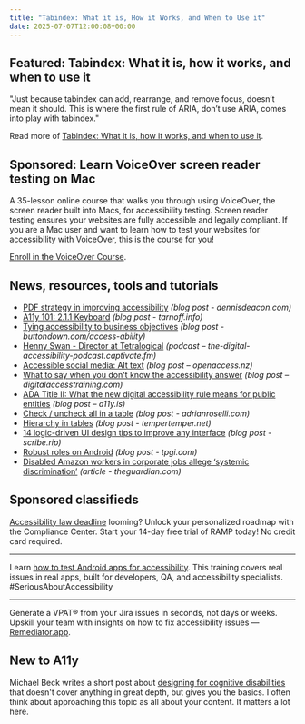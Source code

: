 ```yaml
---
title: "Tabindex: What it is, How it Works, and When to Use it"
date: 2025-07-07T12:00:08+00:00
---
```


## Featured: Tabindex: What it is, how it works, and when to use it

"Just because tabindex can add, rearrange, and remove focus, doesn’t mean it should. This is where the first rule of ARIA, don’t use ARIA, comes into play with tabindex."

Read more of [Tabindex: What it is, how it works, and when to use it](https://blog.pope.tech/2025/07/01/tabindex-what-it-is-how-it-works-and-when-to-use-it/).

## Sponsored: Learn VoiceOver screen reader testing on Mac

A 35-lesson online course that walks you through using VoiceOver, the screen reader built into Macs, for accessibility testing. Screen reader testing ensures your websites are fully accessible and legally compliant. If you are a Mac user and want to learn how to test your websites for accessibility with VoiceOver, this is the course for you!

[Enroll in the VoiceOver Course](https://equalizedigital.com/learn/courses/voiceover-screen-reader-testing-on-mac/?utm_source=A11yWeekly&utm_medium=sponsored).

## News, resources, tools and tutorials

- [PDF strategy in improving accessibility](https://www.dennisdeacon.com/web/accessibility/pdf-strategy-in-improving-accessibility/) *(blog post - dennisdeacon.com)*
- [A11y 101: 2.1.1 Keyboard](https://tarnoff.info/2025/06/09/a11y-101-2-1-1-keyboard/) *(blog post - tarnoff.info)*
- [Tying accessibility to business objectives](https://buttondown.com/access-ability/archive/tying-accessibility-to-business-objectives/) *(blog post - buttondown.com/access-ability)*
- [Henny Swan - Director at Tetralogical](https://the-digital-accessibility-podcast.captivate.fm/episode/19-henny-swan) *(podcast – the-digital-accessibility-podcast.captivate.fm)*
- [Accessible social media: Alt text](https://www.openaccess.nz/blog/accessible-social-media-alt-text/) *(blog post – openaccess.nz)*
- [What to say when you don't know the accessibility answer](https://www.digitalaccesstraining.com/pages/articles?p=what-to-say-when-you-dont-know-the-accessibility-answer) *(blog post – digitalaccesstraining.com)*
- [ADA Title II: What the new digital accessibility rule means for public entities](https://a11y.is/articles/ada-title-ii-what-the-new-digital-accessibility-rule-means-for-public-entities/) *(blog post – a11y.is)*
- [Check / uncheck all in a table](https://adrianroselli.com/2025/07/check-uncheck-all-in-a-table.html) *(blog post - adrianroselli.com)*
- [Hierarchy in tables](https://www.tempertemper.net/blog/hierarchy-in-tables) *(blog post - tempertemper.net)*
- [14 logic-driven UI design tips to improve any interface](https://scribe.rip/14-logic-driven-ui-design-tips-145ee08ea5a5) *(blog post - scribe.rip)*
- [Robust roles on Android](https://www.tpgi.com/robust-roles-on-android/) *(blog post - tpgi.com)*
- [Disabled Amazon workers in corporate jobs allege ‘systemic discrimination’](https://www.theguardian.com/us-news/2025/jun/30/disabled-amazon-workers-discrimination) *(article - theguardian.com)*

## Sponsored classifieds

[Accessibility law deadline](https://accessibleweb.com/pricing/?utm_source=a11y_weekly&utm_medium=ad&utm_campaign=a11y_top_ad) looming? Unlock your personalized roadmap with the Compliance Center. Start your 14-day free trial of RAMP today! No credit card required.

---

Learn [how to test Android apps for accessibility](http://abra.id/a11yacademy). This training covers real issues in real apps, built for developers, QA, and accessibility specialists. #SeriousAboutAccessibility

---

Generate a VPAT® from your Jira issues in seconds, not days or weeks. Upskill your team with insights on how to fix accessibility issues — [Remediator.app](https://remediator.app/).

## New to A11y

Michael Beck writes a short post about [designing for cognitive disabilities](https://afixt.com/designing-for-cognitive-disabilities-best-practices-for-an-inclusive-web/) that doesn't cover anything in great depth, but gives you the basics. I often think about approaching this topic as all about your content. It matters a lot here.

